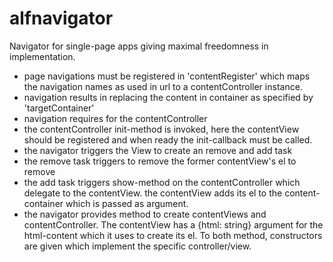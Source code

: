 # alfnavigator
Navigator for single-page apps giving maximal freedomness in implementation.

- page navigations must be registered in 'contentRegister'
  which maps the navigation names as used in url to a contentController 
  instance.
- navigation results in replacing the content in container as specified by
  'targetContainer'
- navigation requires for the contentController
- the contentController init-method is invoked, here the contentView should
  be registered and when ready the init-callback must be called.
- the navigator triggers the View to create an remove and add task
- the remove task triggers to remove the former contentView's el to remove
- the add task triggers show-method on the contentController which delegate to
  the contentView. the contentView adds its el to the content-container which
  is passed as argument.
- the navigator provides method to create contentViews and contentController.
  The contentView has a {html: string} argument for the html-content which it uses
  to create its el.
  To both method, constructors are given which implement the specific controller/view.
  
  
  
